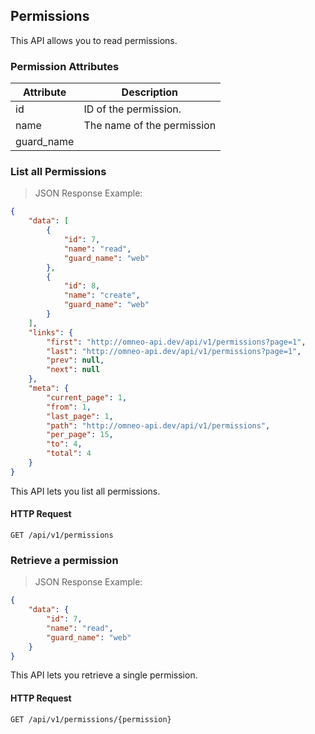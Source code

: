 ## Permissions

This API allows you to read permissions.

### Permission Attributes

| Attribute  | Description                | 
|------------|----------------------------|
| id         | ID of the permission.      |
| name       | The name of the permission |
| guard_name |                            |



### List all Permissions

> JSON Response Example:
                
```json
{
    "data": [
        {
            "id": 7,
            "name": "read",
            "guard_name": "web"
        },
        {
            "id": 8,
            "name": "create",
            "guard_name": "web"
        }
    ],
    "links": {
        "first": "http://omneo-api.dev/api/v1/permissions?page=1",
        "last": "http://omneo-api.dev/api/v1/permissions?page=1",
        "prev": null,
        "next": null
    },
    "meta": {
        "current_page": 1,
        "from": 1,
        "last_page": 1,
        "path": "http://omneo-api.dev/api/v1/permissions",
        "per_page": 15,
        "to": 4,
        "total": 4
    }
}
```

This API lets you list all permissions.

#### HTTP Request

`GET /api/v1/permissions`



### Retrieve a permission

> JSON Response Example:
                
```json
{
    "data": {
        "id": 7,
        "name": "read",
        "guard_name": "web"
    }
}
```

This API lets you retrieve a single permission.

#### HTTP Request

`GET /api/v1/permissions/{permission}`